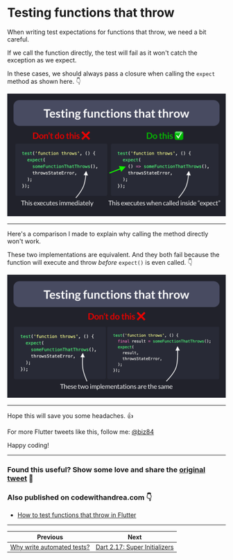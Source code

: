 # Testing functions that throw

When writing test expectations for functions that throw, we need a bit careful.

If we call the function directly, the test will fail as it won't catch the exception as we expect.

In these cases, we should always pass a closure when calling the `expect` method as shown here. 👇

![](048.1-function-throws.png)

---

Here's a comparison I made to explain why calling the method directly won't work.

These two implementations are equivalent. And they both fail because the function will execute and throw *before* `expect()` is even called. 👇

![](048.2-function-throws.png)

---

Hope this will save you some headaches. 👍

For more Flutter tweets like this, follow me: [@biz84](https://twitter.com/biz84)

Happy coding!

---

### Found this useful? Show some love and share the [original tweet](https://twitter.com/biz84/status/1521732405123497987) 🙏

### Also published on codewithandrea.com 👇

- [How to test functions that throw in Flutter](https://codewithandrea.com/tips/flutter-test-expect-tear-off/)

---

| Previous | Next |
| -------- | ---- |
| [Why write automated tests?](../0047-why-write-automated-tests/index.md) | [Dart 2.17: Super Initializers](../0049-dart-2-17-super-initializers/index.md) |